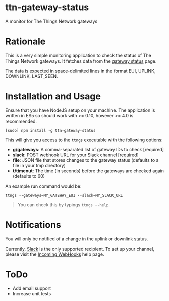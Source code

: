 # ttn-gateway-status

A monitor for The Things Network gateways

# Rationale

This is a very simple monitoring application to check the status of The Things Network gateways. It fetches
data from the [gateway status](https://staging.thethingsnetwork.org/gatewaystatus) page.

The data is expected in space-delimited lines in the format EUI, UPLINK, DOWNLINK, LAST_SEEN.

# Installation and Usage

Ensure that you have NodeJS setup on your machine. The application is written in ES5 so should work with >= 0.10,
however >= 4.0 is recommended.

    [sudo] npm install -g ttn-gateway-status
    
This will give you access to the `ttngs` executable with the following options:
  
  - **g/gateways**: A comma-separated list of gateway IDs to check [required]
  - **slack**: POST webhook URL for your Slack channel [required]
  - **file**: JSON file that stores changes to the gateway status (defaults to a file in your tmp directory)
  - **t/timeout**: The time (in seconds) before the gateways are checked again (defaults to 60)
  
An example run command would be:

    ttngs --gateways=MY_GATEWAY_EUI --slack=MY_SLACK_URL

> You can check this by typings `ttngs --help`.

# Notifications

You will only be notified of a change in the uplink or downlink status.

Currently, [Slack](https://slack.com) is the only supported recipient. To set up your channel, please visit the
[Incoming WebHooks](https://slack.com/apps/A0F7XDUAZ-incoming-webhooks) help page.

# ToDo

 - Add email support
 - Increase unit tests